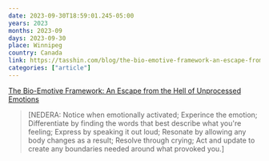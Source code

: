 ```yaml
---
date: 2023-09-30T18:59:01.245-05:00
years: 2023
months: 2023-09
days: 2023-09-30
place: Winnipeg
country: Canada
link: https://tasshin.com/blog/the-bio-emotive-framework-an-escape-from-the-hell-of-unprocessed-emotions/
categories: ["article"]
---
```

[The Bio-Emotive Framework: An Escape from the Hell of Unprocessed Emotions](https://tasshin.com/blog/the-bio-emotive-framework-an-escape-from-the-hell-of-unprocessed-emotions/)

> [NEDERA: Notice when emotionally activated; Experince the emotion; Differentiate by finding the words that best describe what you're feeling; Express by speaking it out loud; Resonate by allowing any body changes as a result; Resolve through crying; Act and update to create any boundaries needed around what provoked you.]
